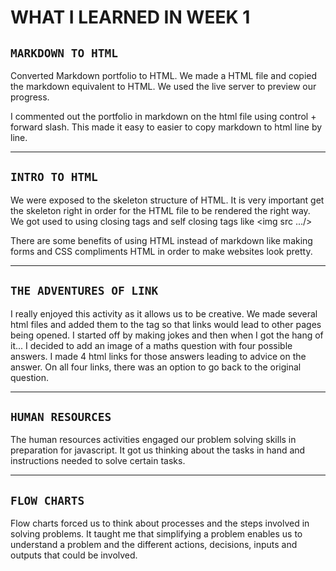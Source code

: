 # **WHAT I LEARNED IN  WEEK 1** 


## `MARKDOWN TO HTML` 

Converted Markdown portfolio to HTML. We made a HTML file and copied the markdown equivalent to HTML. We used the live server to preview our progress. 

I commented out the portfolio in markdown on the html file using control + forward slash. This made it easy to easier to copy markdown to html line by line. 

___

## `INTRO TO HTML`

We were exposed to the skeleton structure of HTML. It is very important get the skeleton right in order for the HTML file to be rendered the right way.
 We got used to using closing tags and self closing tags like <img src .../>

 There are some benefits of using HTML instead of markdown like making forms and CSS compliments HTML in order to make websites look pretty. 


___

## `THE ADVENTURES OF LINK` 

I really enjoyed this activity as it allows us to be creative. We made several html files and added them to the <href> tag so that links would lead to other pages being opened. 
I started off by making jokes and then when I got the hang of it...
I decided to add an image of a maths question with four possible answers. I made 4 html links for those answers leading to advice on the answer. On all four links, there was an option to go back to the original question. 

___

## `HUMAN RESOURCES`

The human resources activities engaged our problem solving skills in preparation for javascript. It got us thinking about the tasks in hand and instructions needed to solve certain tasks.

___

## `FLOW CHARTS`

Flow charts forced us to think about processes and the steps involved in solving problems. It taught me that simplifying a problem enables us to understand a problem and the different actions, decisions, inputs and outputs that could be involved.

<!-- jkhejifhdijghrjfg -->

